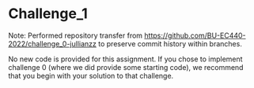 # Challenge_1

Note: Performed repository transfer from https://github.com/BU-EC440-2022/challenge_0-jullianzz to preserve commit history within branches. 

No new code is provided for this assignment. If you chose to implement challenge 0 (where we did provide some starting code), we recommend that you begin with your solution to that challenge.
